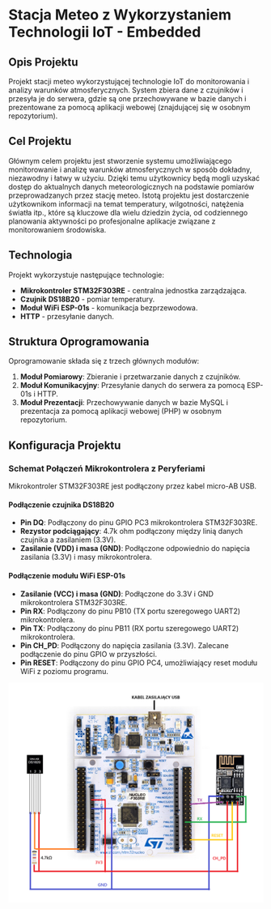# Stacja Meteo z Wykorzystaniem Technologii IoT - Embedded

## Opis Projektu

Projekt stacji meteo wykorzystującej technologie IoT do monitorowania i analizy warunków atmosferycznych. System zbiera dane z czujników i przesyła je do serwera, gdzie są one przechowywane w bazie danych i prezentowane za pomocą aplikacji webowej (znajdującej się w osobnym repozytorium).

## Cel Projektu

Głównym celem projektu jest stworzenie systemu umożliwiającego monitorowanie i analizę warunków atmosferycznych w sposób dokładny, niezawodny i łatwy w użyciu. Dzięki temu użytkownicy będą mogli uzyskać dostęp do aktualnych danych meteorologicznych na podstawie pomiarów przeprowadzanych przez stację meteo. Istotą projektu jest dostarczenie użytkownikom informacji na temat temperatury, wilgotności, natężenia światła itp., które są kluczowe dla wielu dziedzin życia, od codziennego planowania aktywności po profesjonalne aplikacje związane z monitorowaniem środowiska.

## Technologia

Projekt wykorzystuje następujące technologie:
- **Mikrokontroler STM32F303RE** - centralna jednostka zarządzająca.
- **Czujnik DS18B20** - pomiar temperatury.
- **Moduł WiFi ESP-01s** - komunikacja bezprzewodowa.
- **HTTP** - przesyłanie danych.

## Struktura Oprogramowania

Oprogramowanie składa się z trzech głównych modułów:
1. **Moduł Pomiarowy**: Zbieranie i przetwarzanie danych z czujników.
2. **Moduł Komunikacyjny**: Przesyłanie danych do serwera za pomocą ESP-01s i HTTP.
3. **Moduł Prezentacji**: Przechowywanie danych w bazie MySQL i prezentacja za pomocą aplikacji webowej (PHP) w osobnym repozytorium.

## Konfiguracja Projektu

### Schemat Połączeń Mikrokontrolera z Peryferiami

Mikrokontroler STM32F303RE jest podłączony przez kabel micro-AB USB.

#### Podłączenie czujnika DS18B20
- **Pin DQ**: Podłączony do pinu GPIO PC3 mikrokontrolera STM32F303RE.
- **Rezystor podciągający**: 4.7k ohm podłączony między linią danych czujnika a zasilaniem (3.3V).
- **Zasilanie (VDD) i masa (GND)**: Podłączone odpowiednio do napięcia zasilania (3.3V) i masy mikrokontrolera.

#### Podłączenie modułu WiFi ESP-01s
- **Zasilanie (VCC) i masa (GND)**: Podłączone do 3.3V i GND mikrokontrolera STM32F303RE.
- **Pin RX**: Podłączony do pinu PB10 (TX portu szeregowego UART2) mikrokontrolera.
- **Pin TX**: Podłączony do pinu PB11 (RX portu szeregowego UART2) mikrokontrolera.
- **Pin CH_PD**: Podłączony do napięcia zasilania (3.3V). Zalecane podłączenie do pinu GPIO w przyszłości.
- **Pin RESET**: Podłączony do pinu GPIO PC4, umożliwiający reset modułu WiFi z poziomu programu.

![Schemat podłączenia](scheme.png)
